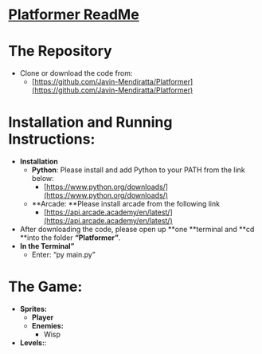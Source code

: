 # **<span style="text-decoration:underline;">Platformer ReadMe</span>**


# **The Repository**



* Clone or download the code from:
    * [https://github.com/Javin-Mendiratta/Platformer](https://github.com/Javin-Mendiratta/Platformer)


# **Installation and Running Instructions:**



* **Installation**
    * **Python**: Please install and add Python to your PATH from the link below:
        * [https://www.python.org/downloads/](https://www.python.org/downloads/)
    * **Arcade: **Please install arcade from the following link
        * [https://api.arcade.academy/en/latest/](https://api.arcade.academy/en/latest/) 
* After downloading the code, please open up **one **terminal and **cd **into the folder **“Platformer”**.
* **In the Terminal”**
    * Enter: “py main.py”


# **The Game:**



* **Sprites:**
    * **Player**
    * **Enemies:**
        * Wisp
* **Levels:**:
